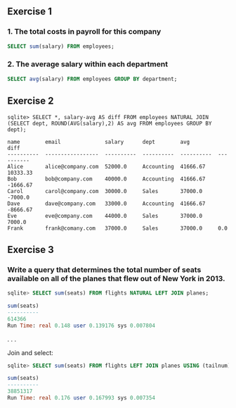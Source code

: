 ## Exercise 1

### 1. The total costs in payroll for this company

```sql
SELECT sum(salary) FROM employees;
```

### 2. The average salary within each department

```sql
SELECT avg(salary) FROM employees GROUP BY department;
```


## Exercise 2


```sqlite
sqlite> SELECT *, salary-avg AS diff FROM employees NATURAL JOIN  (SELECT dept, ROUND(AVG(salary),2) AS avg FROM employees GROUP BY dept);

name        email              salary      dept        avg         diff      
----------  -----------------  ----------  ----------  ----------  ----------
Alice       alice@company.com  52000.0     Accounting  41666.67    10333.33  
Bob         bob@company.com    40000.0     Accounting  41666.67    -1666.67  
Carol       carol@company.com  30000.0     Sales       37000.0     -7000.0   
Dave        dave@company.com   33000.0     Accounting  41666.67    -8666.67  
Eve         eve@company.com    44000.0     Sales       37000.0     7000.0    
Frank       frank@comany.com   37000.0     Sales       37000.0     0.0 
```

## Exercise 3

### Write a query that determines the total number of seats available on all of the planes that flew out of New York in 2013.

```sql
sqlite> SELECT sum(seats) FROM flights NATURAL LEFT JOIN planes;

sum(seats)
----------
614366    
Run Time: real 0.148 user 0.139176 sys 0.007804
```

. . .

Join and select:

```sql
sqlite> SELECT sum(seats) FROM flights LEFT JOIN planes USING (tailnum);

sum(seats)
----------
38851317  
Run Time: real 0.176 user 0.167993 sys 0.007354
```